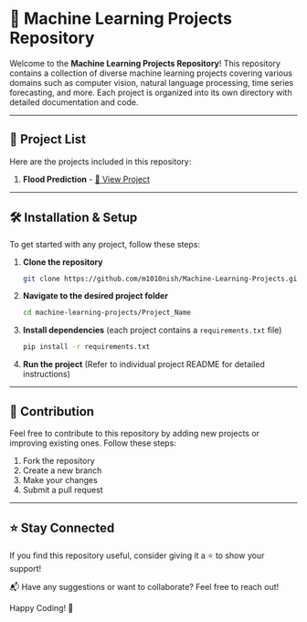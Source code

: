 # 🚀 Machine Learning Projects Repository

Welcome to the **Machine Learning Projects Repository**! This repository contains a collection of diverse machine learning projects covering various domains such as computer vision, natural language processing, time series forecasting, and more. Each project is organized into its own directory with detailed documentation and code.

---

## 📂 Project List

Here are the projects included in this repository:

1. **Flood Prediction** - [🔗 View Project](./Flood%20Prediction/)

---

## 🛠️ Installation & Setup

To get started with any project, follow these steps:

1. **Clone the repository**
   ```bash
   git clone https://github.com/m1010nish/Machine-Learning-Projects.git
   ```
2. **Navigate to the desired project folder**
   ```bash
   cd machine-learning-projects/Project_Name
   ```
3. **Install dependencies** (each project contains a `requirements.txt` file)
   ```bash
   pip install -r requirements.txt
   ```
4. **Run the project** (Refer to individual project README for detailed instructions)

---

## 📜 Contribution

Feel free to contribute to this repository by adding new projects or improving existing ones. Follow these steps:

1. Fork the repository
2. Create a new branch
3. Make your changes
4. Submit a pull request

---

## ⭐ Stay Connected

If you find this repository useful, consider giving it a ⭐ to show your support!

📬 Have any suggestions or want to collaborate? Feel free to reach out!

Happy Coding! 🎯

